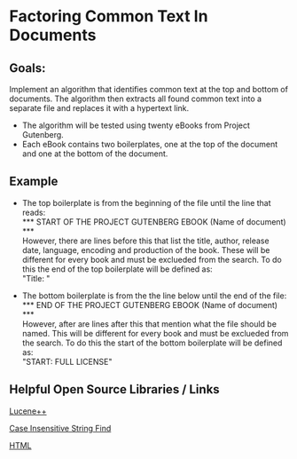 # Factoring Common Text In Documents
## Goals:
Implement an algorithm that identifies common text at the top and bottom of documents. The algorithm then extracts all found common text into a separate file and replaces it with a hypertext link.  

* The algorithm will be tested using twenty eBooks from Project Gutenberg.
* Each eBook contains two boilerplates, one at the top of the document and one at the bottom of the document.  

## Example

- The top boilerplate is from the beginning of the file until the line that reads:  
*** START OF THE PROJECT GUTENBERG EBOOK (Name of document) ***  
However, there are lines before this that list the title, author, release date, language, encoding and production of the book. These will be different for every book and must be exclueded from the search. To do this the end of the top boilerplate will be defined as:  
"Title: "  

- The bottom boilerplate is from the the line below until the end of the file:  
*** END OF THE PROJECT GUTENBERG EBOOK (Name of document) ***  
However, after are lines after this that mention what the file should be named. This will be different for every book and must be exclueded from the search. To do this the start of the bottom boilerplate will be defined as:  
"START: FULL LICENSE"  

## Helpful Open Source Libraries / Links
[Lucene++](https://github.com/luceneplusplus/LucenePlusPlus)  

[Case Insensitive String Find](https://thispointer.com/implementing-a-case-insensitive-stringfind-in-c/) 

[HTML](https://github.com/apolukhin/html_inside_cpp/)
